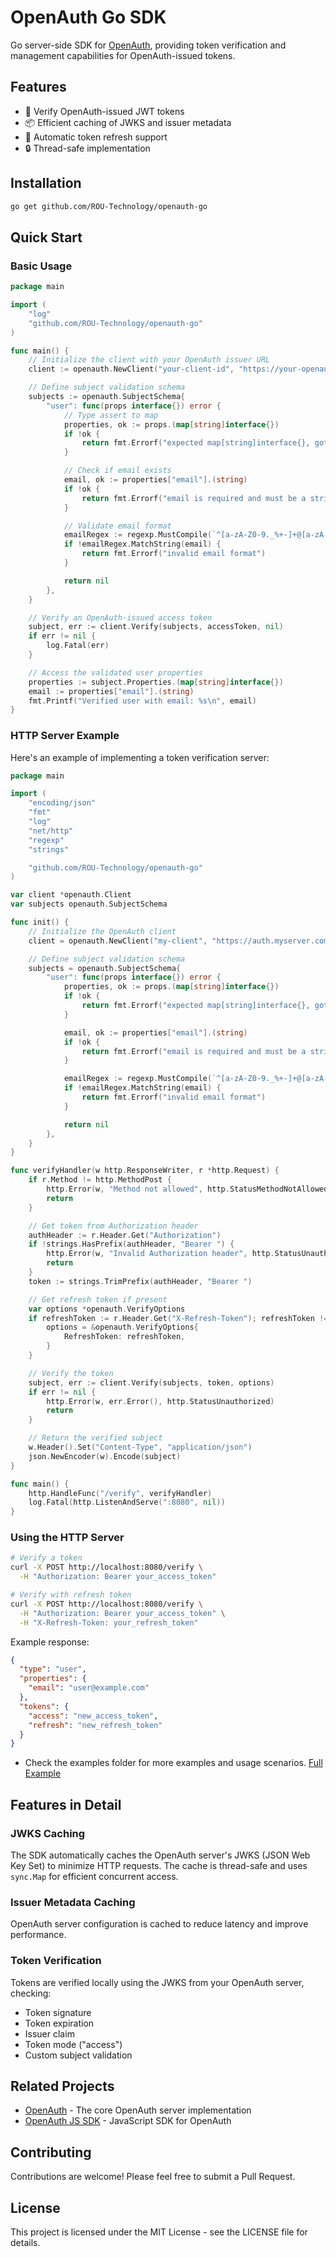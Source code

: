 # OpenAuth Go SDK

Go server-side SDK for [OpenAuth](https://github.com/openauthjs/openauth), providing token verification and management capabilities for OpenAuth-issued tokens.

## Features

- 🔑 Verify OpenAuth-issued JWT tokens
- 📦 Efficient caching of JWKS and issuer metadata
- 🔄 Automatic token refresh support
- 🔒 Thread-safe implementation

## Installation

```bash
go get github.com/ROU-Technology/openauth-go
```

## Quick Start

### Basic Usage

```go
package main

import (
    "log"
    "github.com/ROU-Technology/openauth-go"
)

func main() {
    // Initialize the client with your OpenAuth issuer URL
    client := openauth.NewClient("your-client-id", "https://your-openauth-server.com")

    // Define subject validation schema
    subjects := openauth.SubjectSchema{
        "user": func(props interface{}) error {
            // Type assert to map
            properties, ok := props.(map[string]interface{})
            if !ok {
                return fmt.Errorf("expected map[string]interface{}, got %T", props)
            }

            // Check if email exists
            email, ok := properties["email"].(string)
            if !ok {
                return fmt.Errorf("email is required and must be a string")
            }

            // Validate email format
            emailRegex := regexp.MustCompile(`^[a-zA-Z0-9._%+-]+@[a-zA-Z0-9.-]+\.[a-zA-Z]{2,}$`)
            if !emailRegex.MatchString(email) {
                return fmt.Errorf("invalid email format")
            }

            return nil
        },
    }

    // Verify an OpenAuth-issued access token
    subject, err := client.Verify(subjects, accessToken, nil)
    if err != nil {
        log.Fatal(err)
    }

    // Access the validated user properties
    properties := subject.Properties.(map[string]interface{})
    email := properties["email"].(string)
    fmt.Printf("Verified user with email: %s\n", email)
}
```

### HTTP Server Example

Here's an example of implementing a token verification server:

```go
package main

import (
    "encoding/json"
    "fmt"
    "log"
    "net/http"
    "regexp"
    "strings"

    "github.com/ROU-Technology/openauth-go"
)

var client *openauth.Client
var subjects openauth.SubjectSchema

func init() {
    // Initialize the OpenAuth client
    client = openauth.NewClient("my-client", "https://auth.myserver.com")

    // Define subject validation schema
    subjects = openauth.SubjectSchema{
        "user": func(props interface{}) error {
            properties, ok := props.(map[string]interface{})
            if !ok {
                return fmt.Errorf("expected map[string]interface{}, got %T", props)
            }

            email, ok := properties["email"].(string)
            if !ok {
                return fmt.Errorf("email is required and must be a string")
            }

            emailRegex := regexp.MustCompile(`^[a-zA-Z0-9._%+-]+@[a-zA-Z0-9.-]+\.[a-zA-Z]{2,}$`)
            if !emailRegex.MatchString(email) {
                return fmt.Errorf("invalid email format")
            }

            return nil
        },
    }
}

func verifyHandler(w http.ResponseWriter, r *http.Request) {
    if r.Method != http.MethodPost {
        http.Error(w, "Method not allowed", http.StatusMethodNotAllowed)
        return
    }

    // Get token from Authorization header
    authHeader := r.Header.Get("Authorization")
    if !strings.HasPrefix(authHeader, "Bearer ") {
        http.Error(w, "Invalid Authorization header", http.StatusUnauthorized)
        return
    }
    token := strings.TrimPrefix(authHeader, "Bearer ")

    // Get refresh token if present
    var options *openauth.VerifyOptions
    if refreshToken := r.Header.Get("X-Refresh-Token"); refreshToken != "" {
        options = &openauth.VerifyOptions{
            RefreshToken: refreshToken,
        }
    }

    // Verify the token
    subject, err := client.Verify(subjects, token, options)
    if err != nil {
        http.Error(w, err.Error(), http.StatusUnauthorized)
        return
    }

    // Return the verified subject
    w.Header().Set("Content-Type", "application/json")
    json.NewEncoder(w).Encode(subject)
}

func main() {
    http.HandleFunc("/verify", verifyHandler)
    log.Fatal(http.ListenAndServe(":8080", nil))
}
```

### Using the HTTP Server

```bash
# Verify a token
curl -X POST http://localhost:8080/verify \
  -H "Authorization: Bearer your_access_token"

# Verify with refresh token
curl -X POST http://localhost:8080/verify \
  -H "Authorization: Bearer your_access_token" \
  -H "X-Refresh-Token: your_refresh_token"
```

Example response:

```json
{
  "type": "user",
  "properties": {
    "email": "user@example.com"
  },
  "tokens": {
    "access": "new_access_token",
    "refresh": "new_refresh_token"
  }
}
```

- Check the examples folder for more examples and usage scenarios. [Full Example](https://github.com/ROU-Technology/openauth-go/tree/main/examples)

## Features in Detail

### JWKS Caching

The SDK automatically caches the OpenAuth server's JWKS (JSON Web Key Set) to minimize HTTP requests. The cache is thread-safe and uses `sync.Map` for efficient concurrent access.

### Issuer Metadata Caching

OpenAuth server configuration is cached to reduce latency and improve performance.

### Token Verification

Tokens are verified locally using the JWKS from your OpenAuth server, checking:

- Token signature
- Token expiration
- Issuer claim
- Token mode ("access")
- Custom subject validation

## Related Projects

- [OpenAuth](https://github.com/openauthjs/openauth) - The core OpenAuth server implementation
- [OpenAuth JS SDK](https://github.com/openauthjs/openauth) - JavaScript SDK for OpenAuth

## Contributing

Contributions are welcome! Please feel free to submit a Pull Request.

## License

This project is licensed under the MIT License - see the LICENSE file for details.
